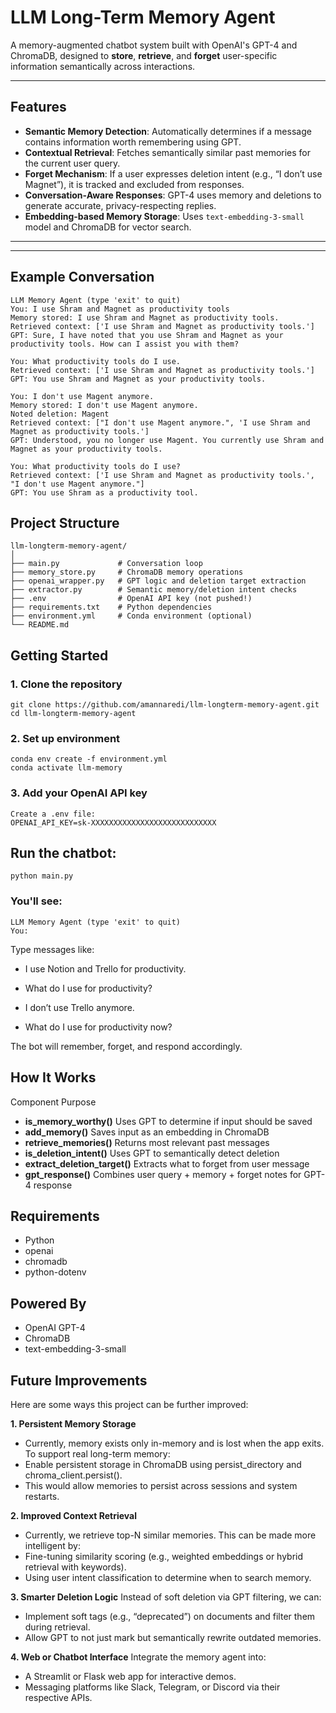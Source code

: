# LLM Long-Term Memory Agent

A memory-augmented chatbot system built with OpenAI's GPT-4 and ChromaDB, designed to **store**, **retrieve**, and **forget** user-specific information semantically across interactions.

---

## Features

- **Semantic Memory Detection**: Automatically determines if a message contains information worth remembering using GPT.
- **Contextual Retrieval**: Fetches semantically similar past memories for the current user query.
- **Forget Mechanism**: If a user expresses deletion intent (e.g., “I don’t use Magnet”), it is tracked and excluded from responses.
- **Conversation-Aware Responses**: GPT-4 uses memory and deletions to generate accurate, privacy-respecting replies.
- **Embedding-based Memory Storage**: Uses `text-embedding-3-small` model and ChromaDB for vector search.

---

---

## Example Conversation

```
LLM Memory Agent (type 'exit' to quit)
You: I use Shram and Magnet as productivity tools
Memory stored: I use Shram and Magnet as productivity tools.
Retrieved context: ['I use Shram and Magnet as productivity tools.']
GPT: Sure, I have noted that you use Shram and Magnet as your productivity tools. How can I assist you with them?

You: What productivity tools do I use. 
Retrieved context: ['I use Shram and Magnet as productivity tools.']
GPT: You use Shram and Magnet as your productivity tools.

You: I don't use Magent anymore.
Memory stored: I don't use Magent anymore.
Noted deletion: Magent
Retrieved context: ["I don't use Magent anymore.", 'I use Shram and Magnet as productivity tools.']
GPT: Understood, you no longer use Magent. You currently use Shram and Magnet as your productivity tools.

You: What productivity tools do I use?
Retrieved context: ['I use Shram and Magnet as productivity tools.', "I don't use Magent anymore."]
GPT: You use Shram as a productivity tool.

```

## Project Structure
```
llm-longterm-memory-agent/
│
├── main.py             # Conversation loop
├── memory_store.py     # ChromaDB memory operations
├── openai_wrapper.py   # GPT logic and deletion target extraction
├── extractor.py        # Semantic memory/deletion intent checks
├── .env                # OpenAI API key (not pushed!)
├── requirements.txt    # Python dependencies
├── environment.yml     # Conda environment (optional)
└── README.md
```

## Getting Started

### 1. Clone the repository

```
git clone https://github.com/amannaredi/llm-longterm-memory-agent.git
cd llm-longterm-memory-agent
```
### 2. Set up environment
```
conda env create -f environment.yml
conda activate llm-memory
```
### 3. Add your OpenAI API key
```
Create a .env file:
OPENAI_API_KEY=sk-XXXXXXXXXXXXXXXXXXXXXXXXXXXX
```

## Run the chatbot:
```
python main.py
```
### You'll see:
```
LLM Memory Agent (type 'exit' to quit)
You:
```
Type messages like:

- I use Notion and Trello for productivity.

- What do I use for productivity?

- I don’t use Trello anymore.

- What do I use for productivity now?

The bot will remember, forget, and respond accordingly.

## How It Works
Component	Purpose
 - **is_memory_worthy()**	Uses GPT to determine if input should be saved
 - **add_memory()**	Saves input as an embedding in ChromaDB
 - **retrieve_memories()**	Returns most relevant past messages
 - **is_deletion_intent()**	Uses GPT to semantically detect deletion
 - **extract_deletion_target()**	Extracts what to forget from user message
 - **gpt_response()**	Combines user query + memory + forget notes for GPT-4 response

## Requirements
 - Python
 - openai
 - chromadb
 - python-dotenv

## Powered By
 - OpenAI GPT-4
 - ChromaDB
 - text-embedding-3-small

## Future Improvements
Here are some ways this project can be further improved:

**1. Persistent Memory Storage**
 - Currently, memory exists only in-memory and is lost when the app exits. To support real long-term memory:
 - Enable persistent storage in ChromaDB using persist_directory and chroma_client.persist().
 - This would allow memories to persist across sessions and system restarts.

**2. Improved Context Retrieval**
 - Currently, we retrieve top-N similar memories. This can be made more intelligent by:
 - Fine-tuning similarity scoring (e.g., weighted embeddings or hybrid retrieval with keywords).
 - Using user intent classification to determine when to search memory.

**3. Smarter Deletion Logic**
Instead of soft deletion via GPT filtering, we can:
 - Implement soft tags (e.g., “deprecated”) on documents and filter them during retrieval.
 - Allow GPT to not just mark but semantically rewrite outdated memories.

**4. Web or Chatbot Interface**
Integrate the memory agent into:
 - A Streamlit or Flask web app for interactive demos.
 - Messaging platforms like Slack, Telegram, or Discord via their respective APIs.

